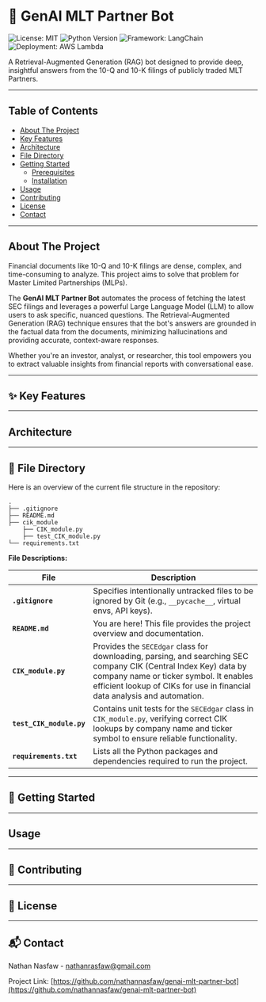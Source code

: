 # 🤖 GenAI MLT Partner Bot

![License: MIT](https://img.shields.io/badge/License-MIT-yellow.svg)
![Python Version](https://img.shields.io/badge/python-3.9%2B-blue.svg)
![Framework: LangChain](https://img.shields.io/badge/framework-LangChain-purple.svg)
![Deployment: AWS Lambda](https://img.shields.io/badge/deployment-AWS%20Lambda-orange.svg)

A Retrieval-Augmented Generation (RAG) bot designed to provide deep, insightful answers from the 10-Q and 10-K filings of publicly traded MLT Partners.

---

## Table of Contents

- [About The Project](#about-the-project)
- [Key Features](#key-features)
- [Architecture](#architecture)
- [File Directory](#file-directory)
- [Getting Started](#getting-started)
  - [Prerequisites](#prerequisites)
  - [Installation](#installation)
- [Usage](#usage)
- [Contributing](#contributing)
- [License](#license)
- [Contact](#contact)

---

## About The Project

Financial documents like 10-Q and 10-K filings are dense, complex, and time-consuming to analyze. This project aims to solve that problem for Master Limited Partnerships (MLPs).

The **GenAI MLT Partner Bot** automates the process of fetching the latest SEC filings and leverages a powerful Large Language Model (LLM) to allow users to ask specific, nuanced questions. The Retrieval-Augmented Generation (RAG) technique ensures that the bot's answers are grounded in the factual data from the documents, minimizing hallucinations and providing accurate, context-aware responses.

Whether you're an investor, analyst, or researcher, this tool empowers you to extract valuable insights from financial reports with conversational ease.

---

## ✨ Key Features


---

## Architecture


---

## 📁 File Directory

Here is an overview of the current file structure in the repository:

```
.
├── .gitignore
├── README.md
├── cik_module
    ├── CIK_module.py
    ├── test_CIK_module.py
└── requirements.txt
```

**File Descriptions:**

| File               | Description                                                                                             |
| ------------------ | ------------------------------------------------------------------------------------------------------- |
| **`.gitignore`** | Specifies intentionally untracked files to be ignored by Git (e.g., `__pycache__`, virtual envs, API keys). |
| **`README.md`** | You are here! This file provides the project overview and documentation.                                  |
| **`CIK_module.py`** | Provides the `SECEdgar` class for downloading, parsing, and searching SEC company CIK (Central Index Key) data by company name or ticker symbol. It enables efficient lookup of CIKs for use in financial data analysis and automation.
| **`test_CIK_module.py`** | Contains unit tests for the `SECEdgar` class in `CIK_module.py`, verifying correct CIK lookups by company name and ticker symbol to ensure reliable functionality.
| **`requirements.txt`** | Lists all the Python packages and dependencies required to run the project. |

---

## 🚀 Getting Started



---

## Usage


---

## 🤝 Contributing


---

## 📜 License



---

## 📬 Contact

Nathan Nasfaw - nathanrasfaw@gmail.com

Project Link: [https://github.com/nathannasfaw/genai-mlt-partner-bot](https://github.com/nathannasfaw/genai-mlt-partner-bot)
